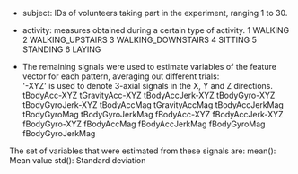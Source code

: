 * subject: IDs of volunteers taking part in the experiment, ranging 1 to 30.
* activity: measures obtained during a certain type of activity. 
         1 WALKING
         2 WALKING_UPSTAIRS
         3 WALKING_DOWNSTAIRS
         4 SITTING
         5 STANDING
         6 LAYING

* The remaining signals were used to estimate variables of the feature vector for each pattern, averaging out different trials:  
'-XYZ' is used to denote 3-axial signals in the X, Y and Z directions.
tBodyAcc-XYZ
tGravityAcc-XYZ
tBodyAccJerk-XYZ
tBodyGyro-XYZ
tBodyGyroJerk-XYZ
tBodyAccMag
tGravityAccMag
tBodyAccJerkMag
tBodyGyroMag
tBodyGyroJerkMag
fBodyAcc-XYZ
fBodyAccJerk-XYZ
fBodyGyro-XYZ
fBodyAccMag
fBodyAccJerkMag
fBodyGyroMag
fBodyGyroJerkMag

The set of variables that were estimated from these signals are: 
mean(): Mean value
std(): Standard deviation



